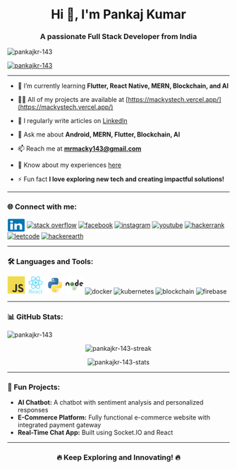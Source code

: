 <h1 align="center">Hi 👋, I'm Pankaj Kumar</h1>
<h3 align="center">A passionate Full Stack Developer from India</h3>

<p align="left"> <img src="https://komarev.com/ghpvc/?username=pankajkr-143&label=Profile%20views&color=0e75b6&style=flat" alt="pankajkr-143" /> </p>

<p align="left"> 
  <a href="https://github.com/ryo-ma/github-profile-trophy"><img src="https://github-profile-trophy.vercel.app/?username=pankajkr-143&theme=onedark" alt="pankajkr-143" /></a> 
</p>

---

- 🌱 I’m currently learning **Flutter, React Native, MERN, Blockchain, and AI**
  
- 👨‍💻 All of my projects are available at [https://mackystech.vercel.app/](https://mackystech.vercel.app/)

- 📝 I regularly write articles on [LinkedIn](https://www.linkedin.com/in/pankaj-kumar-647080266/)

- 💬 Ask me about **Android, MERN, Flutter, Blockchain, AI**

- 📫 Reach me at **mrmacky143@gmail.com**

- 📄 Know about my experiences [here](https://www.linkedin.com/in/pankaj-kumar-647080266/)

- ⚡ Fun fact **I love exploring new tech and creating impactful solutions!**

---

<h3 align="left">🌐 Connect with me:</h3>
<p align="left">
<a href="https://linkedin.com/in/pankaj-kumar-647080266" target="blank"><img align="center" src="https://raw.githubusercontent.com/devicons/devicon/master/icons/linkedin/linkedin-original.svg" alt="linkedin" height="30" width="40" /></a>
<a href="https://stackoverflow.com/users/22307794/macky-the-coder" target="blank"><img align="center" src="https://cdn.jsdelivr.net/npm/simple-icons@3.1.0/icons/stackoverflow.svg" alt="stack overflow" height="30" width="40" /></a>
<a href="https://www.facebook.com/profile.php?id=100090498100791" target="blank"><img align="center" src="https://cdn.jsdelivr.net/npm/simple-icons@3.1.0/icons/facebook.svg" alt="facebook" height="30" width="40" /></a>
<a href="https://www.instagram.com/mr._macky_/" target="blank"><img align="center" src="https://cdn.jsdelivr.net/npm/simple-icons@3.1.0/icons/instagram.svg" alt="instagram" height="30" width="40" /></a>
<a href="https://www.youtube.com/@MackysTech" target="blank"><img align="center" src="https://cdn.jsdelivr.net/npm/simple-icons@3.1.0/icons/youtube.svg" alt="youtube" height="30" width="40" /></a>
<a href="https://www.hackerrank.com/kumarpankaj85891/" target="blank"><img align="center" src="https://cdn.jsdelivr.net/npm/simple-icons@3.1.0/icons/hackerrank.svg" alt="hackerrank" height="30" width="40" /></a>
<a href="https://www.leetcode.com/kumarmacky/" target="blank"><img align="center" src="https://cdn.jsdelivr.net/npm/simple-icons@3.1.0/icons/leetcode.svg" alt="leetcode" height="30" width="40" /></a>
<a href="https://www.hackerearth.com/@pankaj2465/" target="blank"><img align="center" src="https://cdn.jsdelivr.net/npm/simple-icons@3.1.0/icons/hackerearth.svg" alt="hackerearth" height="30" width="40" /></a>
</p>

---

<h3 align="left">🛠️ Languages and Tools:</h3>
<p align="left">
  <!-- Add more tools and technologies here -->
  <img src="https://raw.githubusercontent.com/devicons/devicon/master/icons/javascript/javascript-original.svg" alt="javascript" width="40" height="40"/> 
  <img src="https://raw.githubusercontent.com/devicons/devicon/master/icons/react/react-original-wordmark.svg" alt="react" width="40" height="40"/> 
  <img src="https://raw.githubusercontent.com/devicons/devicon/master/icons/python/python-original.svg" alt="python" width="40" height="40"/>
  <img src="https://raw.githubusercontent.com/devicons/devicon/master/icons/nodejs/nodejs-original-wordmark.svg" alt="nodejs" width="40" height="40"/> 
  <img src="https://cdn.jsdelivr.net/npm/simple-icons@3.1.0/icons/docker.svg" alt="docker" width="40" height="40"/> 
  <img src="https://cdn.jsdelivr.net/npm/simple-icons@3.1.0/icons/kubernetes.svg" alt="kubernetes" width="40" height="40"/> 
  <img src="https://cdn.jsdelivr.net/npm/simple-icons@3.1.0/icons/blockchain.svg" alt="blockchain" width="40" height="40"/> 
  <img src="https://cdn.jsdelivr.net/npm/simple-icons@3.1.0/icons/firebase.svg" alt="firebase" width="40" height="40"/> 
</p>

---

<h3 align="left">📊 GitHub Stats:</h3>
<p align="left">
  <img src="https://github-readme-stats.vercel.app/api/top-langs?username=pankajkr-143&show_icons=true&locale=en&layout=compact" alt="pankajkr-143" />
</p>
<p align="center">
  <img src="https://github-readme-streak-stats.herokuapp.com/?user=pankajkr-143&theme=dark" alt="pankajkr-143-streak" />
</p>
<p align="center">
  <img src="https://github-readme-stats.vercel.app/api?username=pankajkr-143&show_icons=true&locale=en&theme=radical" alt="pankajkr-143-stats" />
</p>

---

<h3 align="left">🚀 Fun Projects:</h3>
<ul>
  <li><b>AI Chatbot:</b> A chatbot with sentiment analysis and personalized responses</li>
  <li><b>E-Commerce Platform:</b> Fully functional e-commerce website with integrated payment gateway</li>
  <li><b>Real-Time Chat App:</b> Built using Socket.IO and React</li>
</ul>

---

<h3 align="center">🔥 Keep Exploring and Innovating! 🔥</h3>
